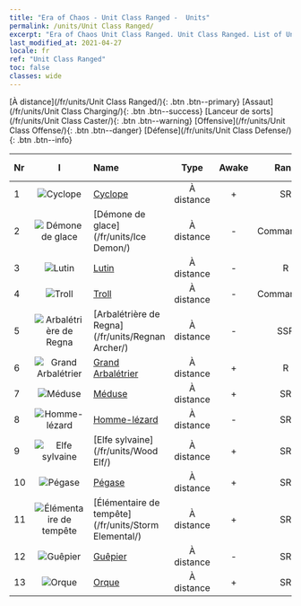 ```yaml
---
title: "Era of Chaos - Unit Class Ranged -  Units"
permalink: /units/Unit Class Ranged/
excerpt: "Era of Chaos Unit Class Ranged. Unit Class Ranged. List of Unit Class in Era of Chaos"
last_modified_at: 2021-04-27
locale: fr
ref: "Unit Class Ranged"
toc: false
classes: wide
---
```

 [À distance](/fr/units/Unit Class Ranged/){: .btn .btn--primary} [Assaut](/fr/units/Unit Class Charging/){: .btn .btn--success} [Lanceur de sorts](/fr/units/Unit Class Caster/){: .btn .btn--warning} [Offensive](/fr/units/Unit Class Offense/){: .btn .btn--danger} [Défense](/fr/units/Unit Class Defense/){: .btn .btn--info} 

  | Nr | I |         Name        |   Type   | Awake | Rang |   Members     |  Stars  | Exclusive | Attack  |     HP    |  Awaken Name  |
  |:---|:-:|:--------------------|:--------:|:-----:|:---------:|:-------------:|:-------:|:---------:|:-------:|:---------:|:--------------|
  | 1 | ![Cyclope](/images/u/ti_duyanjuren.jpg) | [Cyclope](/fr/units/Cyclops/) | À distance | + | SR | x4 | <i class="fas fa-star"/><i class="fas fa-star"/> | + | 678.8 | 5091 |  Roi Cyclope  |
  | 2 | ![Démone de glace](/images/u/ti_bingmo.jpg) | [Démone de glace](/fr/units/Ice Demon/) | À distance | - | Commandant | x1 | <i class="fas fa-star"/><i class="fas fa-star"/><i class="fas fa-star"/> | - | 565.7 | 5996 |   -   |
  | 3 | ![Lutin](/images/u/ti_xiaoyaojing.jpg) | [Lutin](/fr/units/Gremlin/) | À distance | - | R | x9 | <i class="fas fa-star"/> | - | 84.4 | 645 |   -   |
  | 4 | ![Troll](/images/u/ti_suoerjuren.jpg) | [Troll](/fr/units/Troll/) | À distance | - | Commandant | x1 | <i class="fas fa-star"/><i class="fas fa-star"/><i class="fas fa-star"/> | - | 1018.3 | 9051 |   -   |
  | 5 | ![Arbalétrière de Regna](/images/u/ti_ruigenanushou.jpg) | [Arbalétrière de Regna](/fr/units/Regnan Archer/) | À distance | - | SSR | x1 | <i class="fas fa-star"/><i class="fas fa-star"/><i class="fas fa-star"/> | - | 235.5 | 1245 |   -   |
  | 6 | ![Grand Arbalétrier](/images/u/ti_nushou.jpg) | [Grand Arbalétrier](/fr/units/Marksman/) | À distance | + | R | x9 | <i class="fas fa-star"/> | - | 85.3 | 438 |  Maître Arbalétrier  |
  | 7 | ![Méduse](/images/u/ti_meidusha.jpg) | [Méduse](/fr/units/Medusa/) | À distance | + | SR | x4 | <i class="fas fa-star"/><i class="fas fa-star"/><i class="fas fa-star"/> | + | 202.0 | 1144 |  Reine Méduse  |
  | 8 | ![Homme-lézard](/images/u/ti_xiyiren.jpg) | [Homme-lézard](/fr/units/Lizardman/) | À distance | - | SR | x4 | <i class="fas fa-star"/><i class="fas fa-star"/> | - | 174.9 | 1144 |   -   |
  | 9 | ![Elfe sylvaine](/images/u/ti_mujingling.jpg) | [Elfe sylvaine](/fr/units/Wood Elf/) | À distance | + | SR | x9 | <i class="fas fa-star"/><i class="fas fa-star"/> | - | 92.4 | 438 |  Grand Elfe  |
  | 10 | ![Pégase](/images/u/ti_feima.jpg) | [Pégase](/fr/units/Pegasus/) | À distance | + | SR | x4 | <i class="fas fa-star"/><i class="fas fa-star"/> | + | 195.1 | 1144 |  Pégase d'argent  |
  | 11 | ![Élémentaire de tempête](/images/u/ti_leiyuansu2.jpg) | [Élémentaire de tempête](/fr/units/Storm Elemental/) | À distance | + | SR | x4 | <i class="fas fa-star"/><i class="fas fa-star"/> | - | 99.2 | 662 |  Orage  |
  | 12 | ![Guêpier](/images/u/ti_dufengcao.jpg) | [Guêpier](/fr/units/Waspwort/) | À distance | - | SR | x1 | <i class="fas fa-star"/><i class="fas fa-star"/><i class="fas fa-star"/> | - | 950.3 | 5543 |   -   |
  | 13 | ![Orque](/images/u/ti_shourentoufushou.jpg) | [Orque](/fr/units/Orc/) | À distance | + | SR | x4 | <i class="fas fa-star"/><i class="fas fa-star"/> | - | 82.7 | 662 |  Commandant Orque  |
